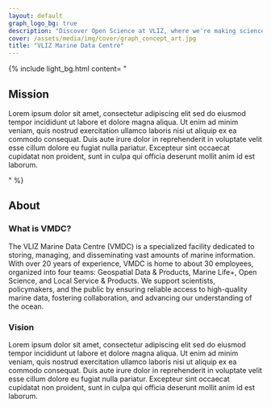 ```yaml
---
layout: default
graph_logo_bg: true
description: "Discover Open Science at VLIZ, where we're making science more efficient, reliable, and transparent. Learn about our mission, values, and core principles. Join us in our journey!"
cover: /assets/media/img/cover/graph_concept_art.jpg
title: "VLIZ Marine Data Centre"
---
```


{% include light_bg.html content=
"<h2>Mission</h2>

<p>
  Lorem ipsum dolor sit amet, consectetur adipiscing elit sed do eiusmod tempor incididunt ut labore et dolore magna aliqua. Ut enim ad minim veniam, quis nostrud exercitation ullamco laboris nisi ut aliquip ex ea commodo consequat. Duis aute irure dolor in reprehenderit in voluptate velit esse cillum dolore eu fugiat nulla pariatur. Excepteur sint occaecat cupidatat non proident, sunt in culpa qui officia deserunt mollit anim id est laborum. 
</p>
"
%}

## About

<h3> What is VMDC? </h3>

The VLIZ Marine Data Centre (VMDC) is a specialized facility dedicated to storing, managing, and disseminating vast amounts of marine information. With over 20 years of experience, VMDC is home to about 30 employees, organized into four teams: Geospatial Data & Products, Marine Life+, Open Science, and Local Service & Products. We support scientists, policymakers, and the public by ensuring reliable access to high-quality marine data, fostering collaboration, and advancing our understanding of the ocean.


<h3> Vision </h3>
Lorem ipsum dolor sit amet, consectetur adipiscing elit sed do eiusmod tempor incididunt ut labore et dolore magna aliqua. Ut enim ad minim veniam, quis nostrud exercitation ullamco laboris nisi ut aliquip ex ea commodo consequat. Duis aute irure dolor in reprehenderit in voluptate velit esse cillum dolore eu fugiat nulla pariatur. Excepteur sint occaecat cupidatat non proident, sunt in culpa qui officia deserunt mollit anim id est laborum. 

